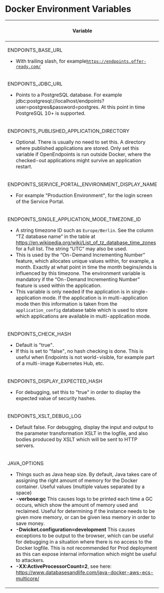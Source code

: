 # Docker Environment Variables

| Variable                                                                                                                                                                                                                                                                                                                                                                                                                                                                                                                                                                                                                                                                                                                                                                                                                                                                                                                                                                                                                                              | Single Application Mode | Multi Application Mode                 |
| ----------------------------------------------------------------------------------------------------------------------------------------------------------------------------------------------------------------------------------------------------------------------------------------------------------------------------------------------------------------------------------------------------------------------------------------------------------------------------------------------------------------------------------------------------------------------------------------------------------------------------------------------------------------------------------------------------------------------------------------------------------------------------------------------------------------------------------------------------------------------------------------------------------------------------------------------------------------------------------------------------------------------------------------------------- | ----------------------- | -------------------------------------- |
| <p>ENDPOINTS_BASE_URL</p><ul><li>With trailing slash, for example<code>https://endpoints.offer-ready.com/</code></li></ul>                                                                                                                                                                                                                                                                                                                                                                                                                                                                                                                                                                                                                                                                                                                                                                                                                                                                                                                            | mandatory               | mandatory                              |
| <p>ENDPOINTS_JDBC_URL</p><ul><li>Points to a PostgreSQL database. For example jdbc:postgresql://localhost/endpoints?user=postgres&#x26;password=postgres. At this point in time PostgreSQL 10+ is supported.</li></ul>                                                                                                                                                                                                                                                                                                                                                                                                                                                                                                                                                                                                                                                                                                                                                                                                                                | mandatory               | mandatory                              |
| <p>ENDPOINTS_PUBLISHED_APPLICATION_DIRECTORY</p><ul><li>Optional. There is usually no need to set this. A directory where published applications are stored. Only set this variable if OpenEndpoints is run outside Docker, where the checked-out applications might survive an application restart.</li></ul>                                                                                                                                                                                                                                                                                                                                                                                                                                                                                                                                                                                                                                                                                                                                        | n/a                     | optional - **do not use with Docker!** |
| <p>ENDPOINTS_SERVICE_PORTAL_ENVIRONMENT_DISPLAY_NAME</p><ul><li>For example "Production Environment", for the login screen of the Service Portal.</li></ul>                                                                                                                                                                                                                                                                                                                                                                                                                                                                                                                                                                                                                                                                                                                                                                                                                                                                                           | n/a                     | mandatory                              |
| <p>ENDPOINTS_SINGLE_APPLICATION_MODE_TIMEZONE_ID</p><ul><li>A string timezone ID such as <code>Europe/Berlin</code>. See the column “TZ database name” in the table at <a href="https://en.wikipedia.org/wiki/List_of_tz_database_time_zones">https://en.wikipedia.org/wiki/List_of_tz_database_time_zones</a> for a full list. The string “UTC” may also be used.</li><li>This is used by the “On-Demand Incrementing Number” feature, which allocates unique values within, for example, a month. Exactly at what point in time the month begins/ends is influenced by this timezone. The environment variable is mandatory if the “On-Demand Incrementing Number” feature is used within the application.</li><li>This variable is only needed if the application is in single-application mode. If the application is in multi-application mode then this information is taken from the <code>application_config</code> database table which is used to store which applications are available in multi-application mode.</li></ul>               | mandatory               | n/a                                    |
| <p>ENDPOINTS_CHECK_HASH</p><ul><li>Default is "true".</li><li>If this is set to "false", no hash checking is done. This is useful when Endpoints is not world-visible, for example part of a multi-image Kubernetes Hub, etc.</li></ul>                                                                                                                                                                                                                                                                                                                                                                                                                                                                                                                                                                                                                                                                                                                                                                                                               | optional                | optional                               |
| <p>ENDPOINTS_DISPLAY_EXPECTED_HASH</p><ul><li>For debugging, set this to "true" in order to display the expected value of security hashes.</li></ul>                                                                                                                                                                                                                                                                                                                                                                                                                                                                                                                                                                                                                                                                                                                                                                                                                                                                                                  | optional                | optional                               |
| <p>ENDPOINTS_XSLT_DEBUG_LOG</p><ul><li>Default false. For debugging, display the input and output to the parameter transformation XSLT in the logfile, and also bodies produced by XSLT which will be sent to HTTP servers.</li></ul>                                                                                                                                                                                                                                                                                                                                                                                                                                                                                                                                                                                                                                                                                                                                                                                                                 | optional                | optional                               |
| <p>JAVA_OPTIONS</p><ul><li>Things such as Java heap size. By default, Java takes care of assigning the right amount of memory for the Docker container. Useful values (multiple values separated by a space)</li><li><strong>-verbose:gc</strong> This causes logs to be printed each time a GC occurs, which show the amount of memory used and reclaimed. Useful for determining if the instance needs to be given more memory, or can be given less memory in order to save money.</li><li><strong>-Dwicket.configuration=development</strong> This causes exceptions to be output to the browser, which can be useful for debugging in a situation where there is no access to the Docker logfile. This is not recommended for Prod deployment as this can expose internal information which might be useful to attackers.</li><li><strong>-XX:ActiveProcessorCount=2</strong>, see here: <a href="https://www.databasesandlife.com/java-docker-aws-ecs-multicore/">https://www.databasesandlife.com/java-docker-aws-ecs-multicore/</a></li></ul> | optional                | optional                               |
